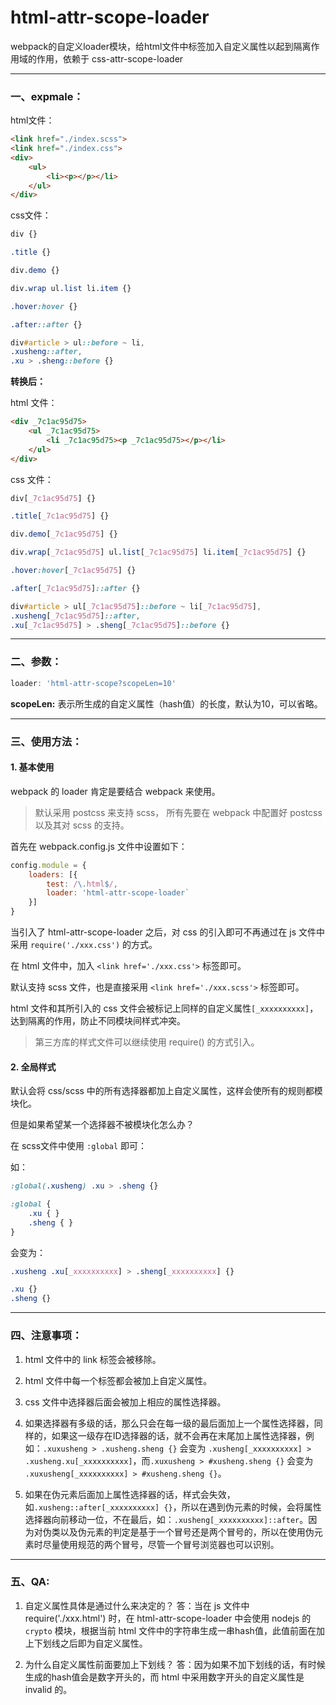 # html-attr-scope-loader

webpack的自定义loader模块，给html文件中标签加入自定义属性以起到隔离作用域的作用，依赖于 css-attr-scope-loader

---

### 一、expmale：

html文件：

```html
<link href="./index.scss">
<link href="./index.css">
<div>
    <ul>
        <li><p></p></li>
    </ul>
</div>
```

css文件：

```css
div {}

.title {}

div.demo {}

div.wrap ul.list li.item {}

.hover:hover {}

.after::after {}

div#article > ul::before ~ li,
.xusheng::after,
.xu > .sheng::before {}
```

**转换后：**

html 文件：

```html
<div _7c1ac95d75>
    <ul _7c1ac95d75>
        <li _7c1ac95d75><p _7c1ac95d75></p></li>
    </ul>
</div>
```

css 文件：

```css
div[_7c1ac95d75] {}

.title[_7c1ac95d75] {}

div.demo[_7c1ac95d75] {}

div.wrap[_7c1ac95d75] ul.list[_7c1ac95d75] li.item[_7c1ac95d75] {}

.hover:hover[_7c1ac95d75] {}

.after[_7c1ac95d75]::after {}

div#article > ul[_7c1ac95d75]::before ~ li[_7c1ac95d75],
.xusheng[_7c1ac95d75]::after,
.xu[_7c1ac95d75] > .sheng[_7c1ac95d75]::before {}
```

---

### 二、参数：

```javascript
loader: 'html-attr-scope?scopeLen=10'
```

**scopeLen:** 表示所生成的自定义属性（hash值）的长度，默认为10，可以省略。

---

### 三、使用方法：

#### 1. 基本使用

webpack 的 loader 肯定是要结合 webpack 来使用。

> 默认采用 postcss 来支持 scss， 所有先要在 webpack 中配置好 postcss 以及其对 scss 的支持。

首先在 webpack.config.js 文件中设置如下：

```javascript
config.module = {
    loaders: [{
        test: /\.html$/,
        loader: 'html-attr-scope-loader`
    }]
}
```

当引入了 html-attr-scope-loader 之后，对 css 的引入即可不再通过在 js 文件中采用 `require('./xxx.css')` 的方式。

在 html 文件中，加入 `<link href='./xxx.css'>` 标签即可。

默认支持 scss 文件，也是直接采用 `<link href='./xxx.scss'>` 标签即可。

html 文件和其所引入的 css 文件会被标记上同样的自定义属性`[_xxxxxxxxxx]`，达到隔离的作用，防止不同模块间样式冲突。

> 第三方库的样式文件可以继续使用 require() 的方式引入。

#### 2. 全局样式

默认会将 css/scss 中的所有选择器都加上自定义属性，这样会使所有的规则都模块化。

但是如果希望某一个选择器不被模块化怎么办？

在 scss文件中使用 `:global` 即可：

如：

```css
:global(.xusheng) .xu > .sheng {}

:global {
    .xu { }
    .sheng { }
}
```

会变为：

```css
.xusheng .xu[_xxxxxxxxxx] > .sheng[_xxxxxxxxxx] {}

.xu {}
.sheng {}
```

---

### 四、注意事项：

1. html 文件中的 link 标签会被移除。

2. html 文件中每一个标签都会被加上自定义属性。

3. css 文件中选择器后面会被加上相应的属性选择器。

4. 如果选择器有多级的话，那么只会在每一级的最后面加上一个属性选择器，同样的，如果这一级存在ID选择器的话，就不会再在末尾加上属性选择器，例如：`.xuxusheng > .xusheng.sheng {}` 会变为 `.xusheng[_xxxxxxxxxx] > .xusheng.xu[_xxxxxxxxxx]`，而`.xuxusheng > #xusheng.sheng {}` 会变为 `.xuxusheng[_xxxxxxxxxx] > #xusheng.sheng {}`。

5. 如果在伪元素后面加上属性选择器的话，样式会失效，如`.xusheng::after[_xxxxxxxxxx] {}`，所以在遇到伪元素的时候，会将属性选择器向前移动一位，不在最后，如：`.xusheng[_xxxxxxxxxx]::after`。因为对伪类以及伪元素的判定是基于一个冒号还是两个冒号的，所以在使用伪元素时尽量使用规范的两个冒号，尽管一个冒号浏览器也可以识别。

---

### 五、QA:

1. 自定义属性具体是通过什么来决定的？
答：当在 js 文件中 require('./xxx.html') 时，在 html-attr-scope-loader 中会使用 nodejs 的 `crypto` 模块，根据当前 html 文件中的字符串生成一串hash值，此值前面在加上下划线之后即为自定义属性。

2. 为什么自定义属性前面要加上下划线？
答：因为如果不加下划线的话，有时候生成的hash值会是数字开头的，而 html 中采用数字开头的自定义属性是 invalid 的。

